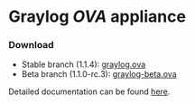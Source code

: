 Graylog *OVA* appliance
========================

### Download

  * Stable branch (1.1.4): [graylog.ova](https://packages.graylog2.org/releases/graylog2-omnibus/ova/graylog.ova)
  * Beta branch (1.1.0-rc.3): [graylog-beta.ova](https://packages.graylog2.org/releases/graylog2-omnibus/ova/graylog-beta.ova)

Detailed documentation can be found [here](http://docs.graylog.org/en/latest/pages/installation/virtual_machine_appliances.html).
